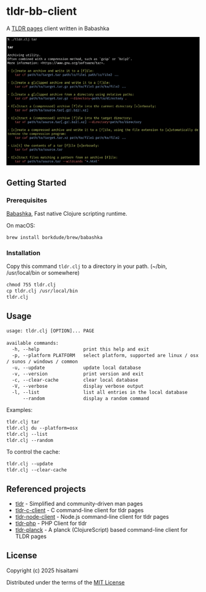 # tldr-bb-client

A [TLDR pages](https://tldr.sh/) client written in Babashka

![tldr screenshot](screenshot.png)

## Getting Started

### Prerequisites

[Babashka](https://babashka.org/), Fast native Clojure scripting runtime.

On macOS:

```
brew install borkdude/brew/babashka
```

### Installation

Copy this command `tldr.clj` to a directory in your path. (~/bin, /usr/local/bin or somewhere)

```
chmod 755 tldr.clj
cp tldr.clj /usr/local/bin
tldr.clj
```

## Usage

```
usage: tldr.clj [OPTION]... PAGE

available commands:
  -h, --help                print this help and exit
  -p, --platform PLATFORM   select platform, supported are linux / osx / sunos / windows / common
  -u, --update              update local database
  -v, --version             print version and exit
  -c, --clear-cache         clear local database
  -V, --verbose             display verbose output
  -l, --list                list all entries in the local database
      --random              display a random command
```

Examples:

```
tldr.clj tar
tldr.clj du --platform=osx
tldr.clj --list
tldr.clj --random
```

To control the cache:

 ```
 tldr.clj --update
 tldr.clj --clear-cache
 ```

## Referenced projects

* [tldr](https://github.com/tldr-pages/tldr) - Simplified and community-driven man pages
* [tldr-c-client](https://github.com/tldr-pages/tldr-c-client) - C command-line client for tldr pages
* [tldr-node-client](https://github.com/tldr-pages/tldr-node-client) - Node.js command-line client for tldr pages
* [tldr-php](https://github.com/BrainMaestro/tldr-php) - PHP Client for tldr
* [tldr-planck](https://github.com/hisaitami/tldr-planck) - A planck (ClojureScript) based command-line client for TLDR pages

## License

Copyright (c) 2025 hisaitami

Distributed under the terms of the [MIT License](LICENSE)
